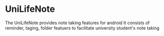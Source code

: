 # UniLifeNote

The UniLifeNote provides note taking features for android
It consists of reminder, taging, folder featuers to facilitate university student's note taking
